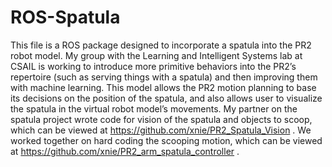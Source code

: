 ROS-Spatula
===========
This file is a ROS package designed to incorporate a spatula into the PR2 robot model. 
My group with the Learning and Intelligent Systems lab at CSAIL is working to introduce more primitive behaviors into the 
PR2’s repertoire (such as serving things with a spatula) and then improving them with machine learning. 
This model allows the PR2 motion planning to base its decisions on the position of the spatula, and also allows user to 
visualize the spatula in the virtual robot model’s movements. My partner on the spatula project wrote code for vision of the 
spatula and objects to scoop, which can be viewed at https://github.com/xnie/PR2_Spatula_Vision . 
We worked together on hard coding the scooping motion, which can be 
viewed at https://github.com/xnie/PR2_arm_spatula_controller .

